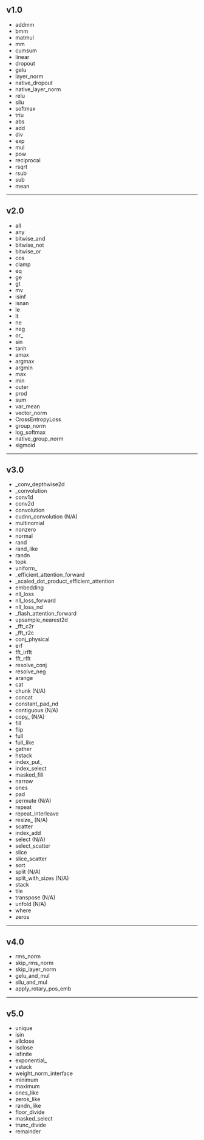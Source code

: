 ## v1.0
- addmm
- bmm
- matmul
- mm
- cumsum
- linear
- dropout
- gelu
- layer_norm
- native_dropout
- native_layer_norm
- relu
- silu
- softmax
- triu
- abs
- add
- div
- exp
- mul
- pow
- reciprocal
- rsqrt
- rsub
- sub
- mean

---

## v2.0
- all
- any
- bitwise_and
- bitwise_not
- bitwise_or
- cos
- clamp
- eq
- ge
- gt
- mv
- isinf
- isnan
- le
- lt
- ne
- neg
- or_
- sin
- tanh
- amax
- argmax
- argmin
- max
- min
- outer
- prod
- sum
- var_mean
- vector_norm
- CrossEntropyLoss
- group_norm
- log_softmax
- native_group_norm
- sigmoid

---

## v3.0
- _conv_depthwise2d
- _convolution
- conv1d
- conv2d
- convolution
- cudnn_convolution (N/A)
- multinomial
- nonzero
- normal
- rand
- rand_like
- randn
- topk
- uniform_
- _efficient_attention_forward
- _scaled_dot_product_efficient_attention
- embedding
- nll_loss
- nll_loss_forward
- nll_loss_nd
- _flash_attention_forward
- upsample_nearest2d
- _fft_c2r
- _fft_r2c
- conj_physical
- erf
- fft_irfft
- fft_rfft
- resolve_conj
- resolve_neg
- arange
- cat
- chunk (N/A)
- concat
- constant_pad_nd
- contiguous (N/A)
- copy_ (N/A)
- fill
- flip
- full
- full_like
- gather
- hstack
- index_put_
- index_select
- masked_fill
- narrow
- ones
- pad
- permute (N/A)
- repeat
- repeat_interleave
- resize_ (N/A)
- scatter
- index_add
- select (N/A)
- select_scatter
- slice
- slice_scatter
- sort
- split (N/A)
- split_with_sizes (N/A)
- stack
- tile
- transpose (N/A)
- unfold (N/A)
- where
- zeros

---

## v4.0
- rms_norm
- skip_rms_norm
- skip_layer_norm
- gelu_and_mul
- silu_and_mul
- apply_rotary_pos_emb

---

## v5.0
- unique
- isin
- allclose
- isclose
- isfinite
- exponential_
- vstack
- weight_norm_interface
- minimum
- maximum
- ones_like
- zeros_like
- randn_like
- floor_divide
- masked_select
- trunc_divide
- remainder
